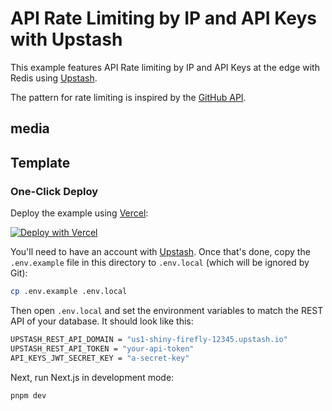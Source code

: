 # API Rate Limiting by IP and API Keys with Upstash

This example features API Rate limiting by IP and API Keys at the edge with Redis using [Upstash](https://upstash.com/).

The pattern for rate limiting is inspired by the [GitHub API](https://docs.github.com/en/rest/overview/resources-in-the-rest-api#rate-limiting).

## media

## Template

### One-Click Deploy

Deploy the example using [Vercel](https://vercel.com?utm_source=github&utm_medium=readme):

[![Deploy with Vercel](https://vercel.com/button)](https://vercel.com/new/clone?repository-url=https%3A%2F%2Fgithub.com%2Fvercel%2Fexamples%2Ftree%2Fmain%2Fedge-functions%2Fapi-rate-limit-and-tokens&env=UPSTASH_REST_API_DOMAIN,UPSTASH_REST_API_TOKEN,API_KEYS_JWT_SECRET_KEY&project-name=api-rate-limit-and-tokens&repository-name=api-rate-limit-and-tokens)

You'll need to have an account with [Upstash](https://upstash.com/). Once that's done, copy the `.env.example` file in this directory to `.env.local` (which will be ignored by Git):

```bash
cp .env.example .env.local
```

Then open `.env.local` and set the environment variables to match the REST API of your database. It should look like this:

```bash
UPSTASH_REST_API_DOMAIN = "us1-shiny-firefly-12345.upstash.io"
UPSTASH_REST_API_TOKEN = "your-api-token"
API_KEYS_JWT_SECRET_KEY = "a-secret-key"
```

Next, run Next.js in development mode:

```bash
pnpm dev
```

